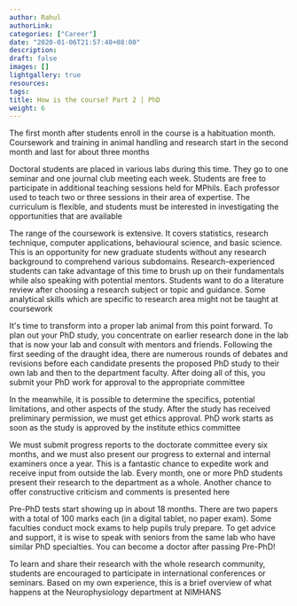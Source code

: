 ```yaml
---
author: Rahul
authorLink: 
categories: ["Career"]
date: "2020-01-06T21:57:40+08:00"
description: 
draft: false
images: []
lightgallery: true
resources:
tags:
title: How is the course? Part 2 | PhD
weight: 6
---
```


The first month after students enroll in the course is a habituation month. Coursework and training in animal handling and research start in the second month and last for about three months

Doctoral students are placed in various labs during this time. They go to one seminar and one journal club meeting each week. Students are free to participate in additional teaching sessions held for MPhils. Each professor used to teach two or three sessions in their area of expertise. The curriculum is flexible, and students must be interested in investigating the opportunities that are available

The range of the coursework is extensive. It covers statistics, research technique, computer applications, behavioural science, and basic science. This is an opportunity for new graduate students without any research background to comprehend various subdomains. Research-experienced students can take advantage of this time to brush up on their fundamentals while also speaking with potential mentors. Students want to do a literature review after choosing a research subject or topic and guidance. Some analytical skills which are specific to research area might not be taught at coursework

It's time to transform into a proper lab animal from this point forward. To plan out your PhD study, you concentrate on earlier research done in the lab that is now your lab and consult with mentors and friends. Following the first seeding of the draught idea, there are numerous rounds of debates and revisions before each candidate presents the proposed PhD study to their own lab and then to the department faculty. After doing all of this, you submit your PhD work for approval to the appropriate committee

In the meanwhile, it is possible to determine the specifics, potential limitations, and other aspects of the study. After the study has received preliminary permission, we must get ethics approval. PhD work starts as soon as the study is approved by the institute ethics committee

We must submit progress reports to the doctorate committee every six months, and we must also present our progress to external and internal examiners once a year. This is a fantastic chance to expedite work and receive input from outside the lab. Every month, one or more PhD students present their research to the department as a whole. Another chance to offer constructive criticism and comments is presented here

Pre-PhD tests start showing up in about 18 months. There are two papers with a total of 100 marks each (in a digital tablet, no paper exam). Some faculties conduct mock exams to help pupils truly prepare. To get advice and support, it is wise to speak with seniors from the same lab who have similar PhD specialties. You can become a doctor after passing Pre-PhD!

To learn and share their research with the whole research community, students are encouraged to participate in international conferences or seminars. Based on my own experience, this is a brief overview of what happens at the Neurophysiology department at NIMHANS